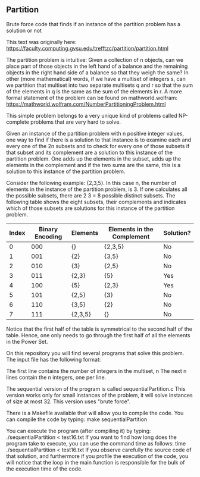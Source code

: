 ## Partition
Brute force code that finds if an instance of the partition problem has a solution or not

This text was originally here: https://faculty.computing.gvsu.edu/trefftzc/partition/partition.html

The partition problem is intuitive: Given a collection of n objects, can we place part of those objects in the left hand of a balance and the remaining objects in the right hand side of a balance so that they weigh the same? In other (more mathematical) words, if we have a multiset of integers s, can we partition that multiset into two separate multisets q and r so that the sum of the elements in q is the same as the sum of the elements in r. A more formal statement of the problem can be found on mathworld.wolfram: https://mathworld.wolfram.com/NumberPartitioningProblem.html

This simple problem belongs to a very unique kind of problems called NP-complete problems that are very hard to solve.

Given an instance of the partition problem with n positive integer values, one way to find if there is a solution to that instance is to examine each and every one of the 2n subsets and to check for every one of those subsets if that subset and its complement are a solution to this instance of the partition problem. One adds up the elements in the subset, adds up the elements in the complement and if the two sums are the same, this is a solution to this instance of the partition problem.

Consider the following example: {2,3,5}. In this case n, the number of elements in the instance of the partition problem, is 3. If one calculates all the possible subsets, there are 2 3 = 8 possible distinct subsets. The following table shows the eight subsets, their complements and indicates which of those subsets are solutions for this instance of the partition problem.


| Index	| Binary Encoding	|  Elements	| Elements in the Complement	|  Solution? |
|-------|-----------------|-----------|-----------------------------|------------|
|0	    | 000	|{}	    |{2,3,5}	|No | 
|1	    | 001	|{2}	  |{3,5}	  |No |
|2	    | 010	|{3}	  |{2,5}	  |No |
|3	    | 011	|{2,3}  |{5}	    |Yes|
|4	    | 100	|{5}	  |{2,3}	  |Yes|
|5	    | 101	|{2,5}  |{3}	    |No |
|6	    | 110	|{3,5}  |	{2}	    |No |
|7	    | 111	|{2,3,5}|	{}	    |No |

Notice that the first half of the table is symmetrical to the second half of the table. Hence, one only needs to go through the first half of all the elements in the Power Set.

On this repository you will find several programs that solve this problem. The input file has the following format:

The first line contains the number of integers in the multiset, n
The next n lines contain the n integers, one per line.

The sequential version of the program is called sequentialPartition.c 
This version works only for small instances of the problem, it will solve instances of size at most 32. 
This version uses "brute force".

There is a Makefile available that will allow you to compile the code.  You can compile the code by typing:
make sequentialPartition

You can execute the program (after compiling it) by typing:
./sequentialPartition < test16.txt
If you want to find how long does the program take to execute, you can use the command time as follows:
time ./sequentialPartition < test16.txt
If you observe carefully the source code of that solution, and furthermore if you profile the execution of the code, you will notice that the loop in the main function is responsible for the bulk of the execution time of the code.
